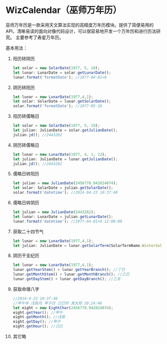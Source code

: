 WizCalendar（巫师万年历）
===
巫师万年历是一款采用天文算法实现的高精度万年历模块。提供了简便易用的API，清晰易读的面向对像代码设计，可以很容易地开发一个万年历和进行历法研究。
主要参考了寿星万年历。

基本用法：
1. 阳历转阴历
    ```typescript
   let solar = new SolarDate(1977, 5, 18);
   let lunar: LunarDate = solar.getLunarDate();
   lunar.format('formatDate'); //1977-04-01+0
    ```
2. 阴历转阳历
   ```typescript
   let lunar = new LunarDate(1977,4,1);
   let solar: SolarDate = lunar.getSolarDate(); 
   solar.format('formatDate'); //1977-05-18
    ```
3. 阳历转儒略日
    ```typescript
   let solar = new SolarDate(1977, 5, 18);
   let julian: JulianDate = solar.getJulianDate(); 
   julian.jd(); //2443282
    ```
4. 阴历转儒略日
    ```typescript
   let lunar = new LunarDate(1977, 4, 1, 12);
   let julian: JulianDate = lunar.getJulianDate(); 
   julian.jd(); //2443282
    ```
5. 儒略日转阳历
    ```typescript
    let julian = new JulianDate(2456770.942824074);
    let solar: SolarDate = julian.getSolarDate();
    solar.format('datetime'); //2014-04-23 10:37:40
    ```
6. 儒略日转阴历
   ```typescript
   let julian = new JulianDate(2443282);
   let lunar: LunarDate = julian.getLunarDate();
   lunar.format('datetime'); //1977-04-01+0 12:00:00
    ```
7. 获取二十四节气
   ```typescript
   let lunar = new LunarDate(1977,4,1);
   let julian: JulianDate = lunar.getSolarTerm(SolarTermName.WinterSolstice);
   ```
8. 阴历干支纪历
   ```typescript
   let lunar = new LunarDate(1977,4,1);
   lunar.getYearStem() + lunar.getYearBranch(); //丁巳
   lunar.getMonthStem() + lunar.getMonthBranch(); //乙巳
   lunar.getDayStem() + lunar.getDayBranch(); //乙亥
   ```
9. 获取命理八字
   ```typescript
   //2014-4-23 10:37:40   
   //甲午年 戊辰月 甲子日 己巳时 真太阳 10:24:48
   let eight = new EightChar(2456770.942824074);
   eight.getYear(); //甲午
   eight.getMonth(); //戊辰
   eight.getDay(); //甲子
   eight.getHour(); //己巳
   ```
10. 其它略

